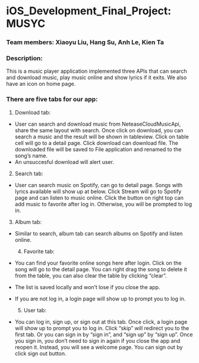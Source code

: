 # iOS_Development_Final_Project: MUSYC

### Team members: Xiaoyu Liu, Hang Su, Anh Le, Kien Ta

### Description: 
This is a music player application implemented three APIs that can search and download music, play music online and show lyrics if it exits. We also have an icon on home page. 

### There are five tabs for our app:

1. Download tab: 
- User can search and download music from NeteaseCloudMusicApi, share the same layout with search. Once click on download, you can search a music and the result will be shown in tableview. Click on table cell will go to a detail page. Click download can download file. The downloaded file will be saved to File application and renamed to the song’s name.
- An unsuccesful download will alert user.

2. Search tab:
- User can search music on Spotify, can go to detail page. Songs with lyrics available will show up at below. Click Stream will go to Spotify page and can listen to music online. Click the button on right top can add music to favorite after log in. Otherwise, you will be prompted to log in.

3. Album tab:
- Similar to search, album tab can search albums on Spotify and listen online.
  
  4. Favorite tab:
- You can find your favorite online songs here after login. Click on the song will go to the detail page. You can right drag the song to delete it from the table, you can also clear the table by clicking “clear”.

- The list is saved locally and won’t lose if you close the app.

- If you are not log in, a login page will show up to prompt you to log in. 
   
   5. User tab:
- You can log in, sign up, or sign out at this tab. Once click, a login page will show up to prompt you to log in. Click “skip” will redirect you to the first tab.  Or you can sign in by “sign in”, and “sign up” by “sign up”.  Once you sign in, you don’t need to sign in again if you close the app and reopen it. Instead, you will see a welcome page. You can sign out by click sign out button.
   
